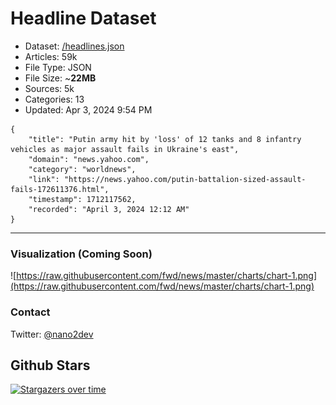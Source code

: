 # Headline Dataset

- Dataset: [/headlines.json](https://raw.githubusercontent.com/fwd/news/master/headlines.json) 
- Articles: 59k
- File Type: JSON
- File Size: ~**22MB**
- Sources: 5k
- Categories: 13
- Updated: Apr 3, 2024 9:54 PM

```
{
    "title": "Putin army hit by 'loss' of 12 tanks and 8 infantry vehicles as major assault fails in Ukraine's east",
    "domain": "news.yahoo.com",
    "category": "worldnews",
    "link": "https://news.yahoo.com/putin-battalion-sized-assault-fails-172611376.html",
    "timestamp": 1712117562,
    "recorded": "April 3, 2024 12:12 AM"
}
```

---

### Visualization (Coming Soon)

![https://raw.githubusercontent.com/fwd/news/master/charts/chart-1.png](https://raw.githubusercontent.com/fwd/news/master/charts/chart-1.png)

### Contact 

Twitter: [@nano2dev](https://twitter.com/nano2dev)

## Github Stars

[![Stargazers over time](https://starchart.cc/fwd/news.svg)](https://starchart.cc/fwd/news)
